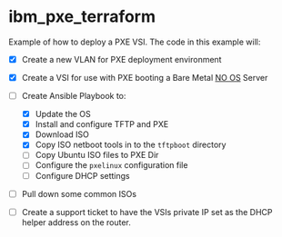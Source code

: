 # ibm_pxe_terraform
Example of how to deploy a PXE VSI. The code in this example will:

 - [x] Create a new VLAN for PXE deployment environment
 - [x] Create a VSI for use with PXE booting a Bare Metal [NO OS](https://cloud.ibm.com/docs/bare-metal?topic=bare-metal-bm-no-os) Server
 - [ ] Create Ansible Playbook to:
    - [x] Update the OS
    - [x] Install and configure TFTP and PXE
    - [x] Download ISO
    - [x] Copy ISO netboot tools in to the `tftpboot` directory
    - [ ] Copy Ubuntu ISO files to PXE Dir
    - [ ] Configure the `pxelinux` configuration file
    - [ ] Configure DHCP settings 
 - [ ] Pull down some common ISOs
 - [ ] Create a support ticket to have the VSIs private IP set as the DHCP helper address on the router. 

